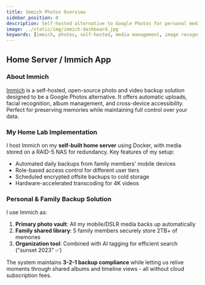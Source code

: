 ```yaml
---
title: Immich Photos Overview
sidebar_position: 0
description: Self-hosted alternative to Google Photos for personal media management
image: ../static/img/immich-dashboard.jpg
keywords: [immich, photos, self-hosted, media management, image recognition]
---
```

## Home Server / Immich App

### About Immich
[Immich](https://immich.app/) is a self-hosted, open-source photo and video backup solution designed to be a Google Photos alternative. It offers automatic uploads, facial recognition, album management, and cross-device accessibility. Perfect for preserving memories while maintaining full control over your data.

### My Home Lab Implementation
I host Immich on my **self-built home server** using Docker, with media stored on a RAID-5 NAS for redundancy. Key features of my setup:
- Automated daily backups from family members' mobile devices
- Role-based access control for different user tiers
- Scheduled encrypted offsite backups to cold storage
- Hardware-accelerated transcoding for 4K videos

### Personal & Family Backup Solution
I use Immich as:
1. **Primary photo vault**: All my mobile/DSLR media backs up automatically
2. **Family shared library**: 5 family members securely store 2TB+ of memories
3. **Organization tool**: Combined with AI tagging for efficient search ("sunset 2023" ✅)

The system maintains **3-2-1 backup compliance** while letting us relive moments through shared albums and timeline views - all without cloud subscription fees.